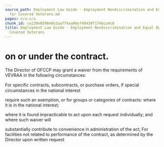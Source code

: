 ```yaml
---
source_path: Employment Law Guide - Employment Nondiscrimination and Equal Opportunity
  for Covered Veterans.md
pages: n/a-n/a
chunk_id: ce239e8590e6b3aaff4aa06ef48430f174bca4c0
title: Employment Law Guide - Employment Nondiscrimination and Equal Opportunity for
  Covered Veterans
---
```

# on or under the contract.

The Director of OFCCP may grant a waiver from the requirements of VEVRAA in the following circumstances:

For speciﬁc contracts, subcontracts, or purchase orders, if special circumstances in the national interest

require such an exemption, or for groups or categories of contracts: where it is in the national interest;

where it is found impracticable to act upon each request individually; and where such waiver will

substantially contribute to convenience in administration of the act; For facilities not related to performance of the contract, as determined by the Director upon written request
